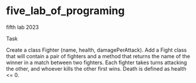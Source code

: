 # five_lab_of_programing
fifth lab 2023

Task

Create a class Fighter (name, health, damagePerAttack). Add a Fight class that will contain a pair of fighters and a method that returns the name of the winner in a match between two fighters. Each fighter takes turns attacking the other, and whoever kills the other first wins. Death is defined as health <= 0.

